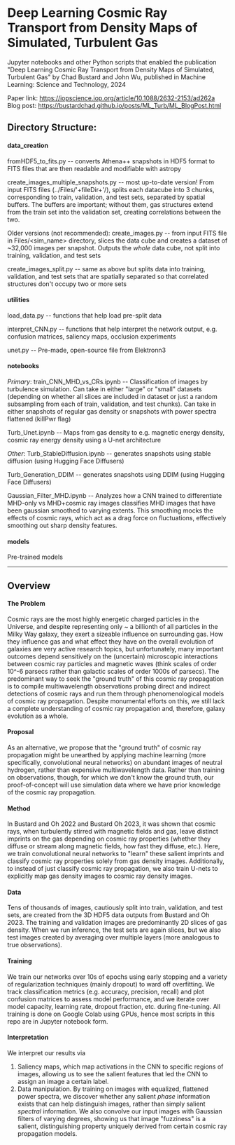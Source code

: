 # Deep Learning Cosmic Ray Transport from Density Maps of Simulated, Turbulent Gas
Jupyter notebooks and other Python scripts that enabled the publication "Deep Learning Cosmic Ray Transport from Density Maps of Simulated, Turbulent Gas" 
by Chad Bustard and John Wu, published in Machine Learning: Science and Technology, 2024

Paper link: https://iopscience.iop.org/article/10.1088/2632-2153/ad262a
Blog post: https://bustardchad.github.io/posts/ML_Turb/ML_BlogPost.html

## Directory Structure:

#### data_creation
fromHDF5_to_fits.py -- converts Athena++ snapshots in HDF5 format to FITS files that are then readable and modifiable with astropy

create_images_multiple_snapshots.py -- most up-to-date version! From input FITS files (../Files/'+fileDir+'/), splits each datacube into 3 chunks, corresponding to train, validation, and test sets, separated by spatial buffers. The buffers are important; without them, gas structures extend from the train set into the validation set, creating correlations between the two. 


Older versions (not recommended):
create_images.py -- from input FITS file in Files/<sim_name> directory, slices the data cube and creates a dataset of ~32,000 images per snapshot. Outputs the *whole* data cube, not split into training, validation, and test sets

create_images_split.py -- same as above but splits data into training, validation, and test sets that are spatially separated so that correlated structures don't occupy two or more sets

#### utilities
load_data.py -- functions that help load pre-split data

interpret_CNN.py -- functions that help interpret the network output, e.g. confusion matrices, saliency maps, occlusion experiments

unet.py -- Pre-made, open-source file from Elektronn3

#### notebooks

*Primary*:
train_CNN_MHD_vs_CRs.ipynb -- Classification of images by turbulence simulation. Can take in either "large" or "small" datasets (depending on whether all slices are included in dataset or just a random subsampling from each of train, validation, and test chunks). Can take in either snapshots of regular gas density or snapshots with power spectra flattened (killPwr flag)

Turb_Unet.ipynb -- Maps from gas density to e.g. magnetic energy density, cosmic ray energy density using a U-net architecture

*Other*:
Turb_StableDiffusion.ipynb -- generates snapshots using stable diffusion (using Hugging Face Diffusers)

Turb_Generation_DDIM -- generates snapshots using DDIM (using Hugging Face Diffusers)

Gaussian_Filter_MHD.ipynb -- Analyzes how a CNN trained to differentiate MHD-only vs MHD+cosmic ray images classifies MHD images that have been gaussian smoothed to varying extents. This smoothing mocks the effects of cosmic rays, which act as a drag force on fluctuations, effectively smoothing out sharp density features.

#### models
Pre-trained models

_____________________________________________________
## Overview
#### The Problem
Cosmic rays are the most highly energetic charged particles in the Universe, and despite representing only ~ a billionth of all particles in the Milky Way galaxy, they exert a sizeable influence on surrounding gas. How they influence gas and what effect they have on the overall evolution of galaxies are very active research topics, but unfortunately, many important outcomes depend sensitively on the (uncertain) microscopic interactions between cosmic ray particles and magnetic waves (think scales of order 10^-6 parsecs rather than galactic scales of order 1000s of parsecs). The predominant way to seek the "ground truth" of this cosmic ray propagation is to compile multiwavelength observations probing direct and indirect detections of cosmic rays and run them through phenomenological models of cosmic ray propagation. Despite monumental efforts on this, we still lack a complete understanding of cosmic ray propagation and, therefore, galaxy evolution as a whole. 

#### Proposal
As an alternative, we propose that the "ground truth" of cosmic ray propagation might be unearthed by applying machine learning (more specifically, convolutional neural networks) on abundant images of neutral hydrogen, rather than expensive multiwavelength data. Rather than training on observations, though, for which we don't know the ground truth, our proof-of-concept will use simulation data where we have prior knowledge of the cosmic ray propagation. 

#### Method
In Bustard and Oh 2022 and Bustard Oh 2023, it was shown that cosmic rays, when turbulently stirred with magnetic fields and gas, leave distinct imprints on the gas depending on cosmic ray properties (whether they diffuse or stream along magnetic fields, how fast they diffuse, etc.). Here, we train convolutional neural networks to "learn" these salient imprints and classify cosmic ray properties solely from gas density images. Additionally, to instead of just classify cosmic ray propagation, we also train U-nets to explicitly map gas density images to cosmic ray density images. 

#### Data
Tens of thousands of images, cautiously split into train, validation, and test sets, are created from the 3D HDF5 data outputs from Bustard and Oh 2023. The training and validation images are predominantly 2D slices of gas density. When we run inference, the test sets are again slices, but we also test images created by averaging over multiple layers (more analogous to true observations). 

#### Training
We train our networks over 10s of epochs using early stopping and a variety of regularization techniques (mainly dropout) to ward off overfitting. We track classification metrics (e.g. accuracy, precision, recall) and plot confusion matrices to assess model performance, and we iterate over model capacity, learning rate, dropout fraction, etc. during fine-tuning. All training is done on Google Colab using GPUs, hence most scripts in this repo are in Jupyter notebook form. 

#### Interpretation
We interpret our results via 
1) Saliency maps, which map activations in the CNN to specific regions of images, allowing us to see the salient features that led the CNN to assign an image a certain label.
2) Data manipulation. By training on images with equalized, flattened power spectra, we discover whether any salient *phase* information exists that can help distinguish images, rather than simply salient *spectral* information. We also convolve our input images with Gaussian filters of varying degrees, showing us that image "fuzziness" is a salient, distinguishing property uniquely derived from certain cosmic ray propagation models. 

